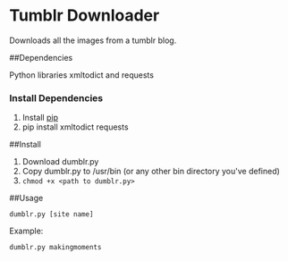 Tumblr Downloader
=================

Downloads all the images from a tumblr blog.

##Dependencies

Python libraries xmltodict and requests

### Install Dependencies

1. Install [pip](https://pypi.python.org/pypi/pip)
2. pip install xmltodict requests


##Install
1. Download dumblr.py
2. Copy dumblr.py to /usr/bin (or any other bin directory you've defined)
3. `chmod +x <path to dumblr.py>`

##Usage

```console
dumblr.py [site name]
```

Example:

```
dumblr.py makingmoments
```
